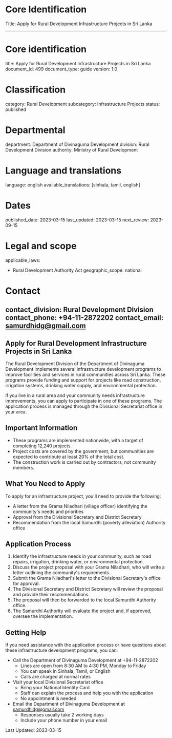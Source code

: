 # Core Identification
Title: Apply for Rural Development Infrastructure Projects in Sri Lanka

---
# Core identification
title: Apply for Rural Development Infrastructure Projects in Sri Lanka
document_id: 499
document_type: guide
version: 1.0

# Classification
category: Rural Development
subcategory: Infrastructure Projects
status: published

# Departmental
department: Department of Divinaguma Development
division: Rural Development Division
authority: Ministry of Rural Development

# Language and translations
language: english
available_translations: [sinhala, tamil, english]

# Dates
published_date: 2023-03-15
last_updated: 2023-03-15
next_review: 2023-09-15

# Legal and scope
applicable_laws:
 - Rural Development Authority Act
geographic_scope: national

# Contact
contact_division: Rural Development Division
contact_phone: +94-11-2872202
contact_email: samurdhidg@gmail.com
---

## Apply for Rural Development Infrastructure Projects in Sri Lanka

The Rural Development Division of the Department of Divinaguma Development implements several infrastructure development programs to improve facilities and services in rural communities across Sri Lanka. These programs provide funding and support for projects like road construction, irrigation systems, drinking water supply, and environmental protection.

If you live in a rural area and your community needs infrastructure improvements, you can apply to participate in one of these programs. The application process is managed through the Divisional Secretariat office in your area.

## Important Information

- These programs are implemented nationwide, with a target of completing 12,240 projects.
- Project costs are covered by the government, but communities are expected to contribute at least 20% of the total cost.
- The construction work is carried out by contractors, not community members.

## What You Need to Apply

To apply for an infrastructure project, you'll need to provide the following:

- A letter from the Grama Niladhari (village officer) identifying the community's needs and priorities
- Approval from the Divisional Secretary and District Secretary
- Recommendation from the local Samurdhi (poverty alleviation) Authority office

## Application Process

1. Identify the infrastructure needs in your community, such as road repairs, irrigation, drinking water, or environmental protection.
2. Discuss the project proposal with your Grama Niladhari, who will write a letter outlining the community's requirements.
3. Submit the Grama Niladhari's letter to the Divisional Secretary's office for approval.
4. The Divisional Secretary and District Secretary will review the proposal and provide their recommendations.
5. The proposal will then be forwarded to the local Samurdhi Authority office.
6. The Samurdhi Authority will evaluate the project and, if approved, oversee the implementation.

## Getting Help

If you need assistance with the application process or have questions about these infrastructure development programs, you can:

- Call the Department of Divinaguma Development at +94-11-2872202
    - Lines are open from 8:30 AM to 4:30 PM, Monday to Friday
    - You can speak in Sinhala, Tamil, or English
    - Calls are charged at normal rates
- Visit your local Divisional Secretariat office
    - Bring your National Identity Card
    - Staff can explain the process and help you with the application
    - No appointment is needed
- Email the Department of Divinaguma Development at samurdhidg@gmail.com
    - Responses usually take 2 working days
    - Include your phone number in your email

Last Updated: 2023-03-15